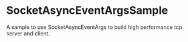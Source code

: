 SocketAsyncEventArgsSample
==========================

A sample to use SocketAsyncEventArgs to build high performance tcp server and client.
